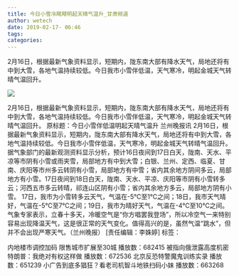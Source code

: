 ```yaml
---
title: 今日小雪冷飕飕明起天晴气温升_甘肃频道
author: wetech
date: 2019-02-17- 06:46
tags: 
categories: 
---
```

2月16日，根据最新气象资料显示，短期内，陇东南大部有降水天气，局地还将有中到大雪，各地气温持续较低。今日我市小雪伴低温，天气寒冷，明起金城天气转晴气温回升。
<!-- more -->
                
<img align="center" border="0" src="http://p2.ifengimg.com/a/2016/0810/204c433878d5cf9size1_w16_h16.png" />
                
                
            
2月16日，根据最新气象资料显示，短期内，陇东南大部有降水天气，局地还将有中到大雪，各地气温持续较低。今日我市小雪伴低温，天气寒冷，明起金城天气转晴气温回升。
原标题：今日小雪伴低温明起天晴气温升
兰州晚报讯 2月16日，根据最新气象资料显示，短期内，陇东南大部有降水天气，局地还将有中到大雪，各地气温持续较低。今日我市小雪伴低温，天气寒冷，明起金城天气转晴气温回升。
据气象部门的最新观测资料显示分析，预计16日夜间到17日白天，陇南、天水、平凉等市阴有小雪或雨夹雪，局部地方有中到大雪；白银、兰州、定西、临夏、甘南、庆阳等市州多云转阴有小雪，局部地方有中雪；省内其余地方阴间多云，局部地方有小雪。17日夜间到18日白天，陇南、天水、平凉、庆阳等市阴有小雪转多云；河西五市多云转晴，祁连山区阴有小雪；省内其余地方多云，局部地方阴有小雪。
17日，我市为小雪转多云天气，气温在-5℃至1℃之间；18日，我市天气晴好，气温在-5℃至7℃之间；19日，我市为晴好天气，气温在-4℃至10℃之间。气象专家表示，立春十多天，冷暖空气是“你方唱罢我登场”，所以冷空气一来特别容易出现降温天气，这是很正常的天气变化。值得高兴的是，虽然气温“跳水”，但并不会出现严寒天气。（兰州晚报）
[责任编辑：李姝婷]
标签：
 
 
             
内地楼市调控加码 限售城市扩展至30城
播放数：682415
被指向俄泄露高度机密 特朗普：我绝对有权这样做
播放数：672536
北京反恐特警魔鬼训练实录
播放数：651239
小广告到底多猖狂？看老司机智斗地铁扫码小妹
播放数：663268
